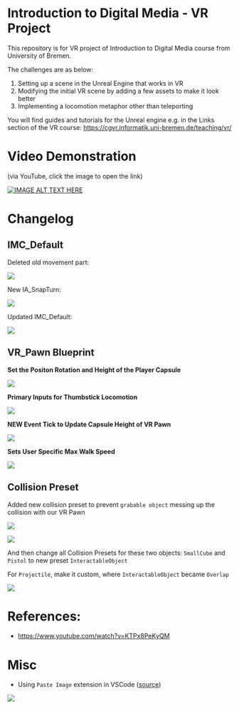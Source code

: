 # Introduction to Digital Media - VR Project

This repository is for VR project of Introduction to Digital Media course from University of Bremen. 

The challenges are as below:

1. Setting up a scene in the Unreal Engine that works in VR
2. Modifying the initial VR scene by adding a few assets to make it look better
3. Implementing a locomotion metaphor other than teleporting

You will find guides and tutorials for the Unreal engine e.g. in the Links section of the VR course: https://cgvr.informatik.uni-bremen.de/teaching/vr/


# Video Demonstration

(via YouTube, click the image to open the link)

[![IMAGE ALT TEXT HERE](https://img.youtube.com/vi/mCEFvOQ1nWQ/0.jpg)](https://www.youtube.com/watch?v=mCEFvOQ1nWQ)

# Changelog
## IMC_Default

Deleted old movement part:

![](img/IA_Move.png)

New IA_SnapTurn:

![](img/2025-01-31-21-13-49.png)

Updated IMC_Default:

![](img/IMC_Default.png)

## VR_Pawn Blueprint

**Set the Positon Rotation and Height of the Player Capsule**

![](img/2025-01-31-21-19-58.png)

**Primary Inputs for Thumbstick Locomotion**

![](img/2025-01-31-21-20-50.png)

**NEW Event Tick to Update Capsule Height of VR Pawn**

![](img/2025-01-31-21-22-04.png)


**Sets User Specific Max Walk Speed**

![](img/2025-01-31-21-22-35.png)

## Collision Preset

Added new collision preset to prevent `grabable object` messing up the collision with our VR Pawn

![](img/2025-01-31-21-24-06.png)

![](img/2025-01-31-21-25-04.png)

And then change all Collision Presets for these two objects: `SmallCube` and `Pistol` to new preset `InteractableObject`

For `Projectile`, make it custom, where `InteractableObject` became `Overlap`

![](img/2025-01-31-21-27-43.png)

# References:

- https://www.youtube.com/watch?v=KTPx8PeKyQM

# Misc

- Using `Paste Image` extension in VSCode ([source](https://www.janmeppe.com/blog/paste-image/))

![](img/2025-01-31-19-49-55.png)